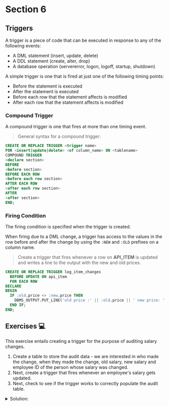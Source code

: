 # Section 6

## Triggers
A trigger is a piece of code that can be executed in response to any of the following events:
- A DML statement (insert, update, delete)
- A DDL statement (create, alter, drop)
- A database operation (servererror, logon, logoff, startup, shutdown)

A simple trigger is one that is fired at just one of the following timing points:
- Before the statement is executed
- After the statement is executed
- Before each row that the statement affects is modified
- After each row that the statement affects is modified

### Compound Trigger
A compound trigger is one that fires at more than one timing event. 

> General syntax for a compound trigger:

```SQl
CREATE OR REPLACE TRIGGER <trigger name>
FOR <insert|update|delete> <of column_name> ON <tablename>
COMPOUND TRIGGER
<declare section>
BEFORE
<before section>
BEFORE EACH ROW
<before each row section>
AFTER EACH ROW
<after each row section>
AFTER
<after section>
END;
```

### Firing Condition
The firing condition is specified when the trigger is created. 

When firing due to a DML change, a trigger has access to the values in the row before and after the change by using the `:NEW` and `:OLD` prefixes on a column name. 

> Create a trigger that fires whenever a row on **API_ITEM** is updated and writes a line to the output with the new and old prices.

```SQL
CREATE OR REPLACE TRIGGER log_item_changes
  BEFORE UPDATE ON api_item
  FOR EACH ROW
DECLARE
BEGIN
  IF :old.price <> :new.price THEN
    DBMS_OUTPUT.PUT_LINE('old price :' || :old.price || ' new price: ' || :new.price);
  END IF;
END;
```

## Exercises :computer: 

This exercise entails creating a trigger for the purpose of auditing salary changes. 

1. Create a table to store the audit data - we are interested in who made the change, when they made the change, old salary, new salary and employee ID of the person whose salary was changed. 
2. Next, create a trigger that fires whenever an employee's salary gets updated. 
3. Next, check to see if the trigger works to correctly populate the audit table.

<details><summary>Solution:</summary>

Step 1: 

```SQL
CREATE TABLE SPY_TBL (
  WHO VARCHAR2(50), WHEN_DONE TIMESTAMP, OLD_SAL NUMBER(8,2) , NEW_SAL NUMBER(8,2) ,
  EMP_ID NUMBER(6,0));
```

Step 2:

```SQL
CREATE OR REPLACE TRIGGER SPY_TRIGGER
BEFORE UPDATE OF SALARY ON EMPLOYEES
FOR EACH ROW
BEGIN
--Check to see if the salary has changed
  IF :OLD.salary <> :NEW.salary THEN
-- USER is current login, CURRENT_TIMESTAMP is current date/time
    INSERT INTO SPY_TBL (WHO, WHEN_DONE, OLD_SAL, NEW_SAL, EMP_ID) 
    VALUES (USER, CURRENT_TIMESTAMP, :OLD.SALARY, :NEW.SALARY, :NEW.EMPLOYEE_ID);
  END IF;
END;
```

Step 3:

```SQL
UPDATE EMPLOYEES SET SALARY=6004 WHERE EMPLOYEE_ID=104;
```

```SQL
SELECT * FROM SPY_TBL;
```

</details>
